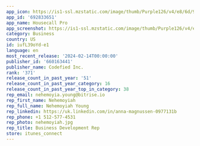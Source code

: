 ```yaml
---
app_icon: https://is1-ssl.mzstatic.com/image/thumb/Purple126/v4/e8/6d/90/e86d90d4-1538-b6cc-34e5-187abb158c2e/AppIcon-0-0-1x_U007emarketing-0-7-0-sRGB-85-220.png/1024x1024bb.png
app_id: '692833651'
app_name: Housecall Pro
app_screenshot: https://is1-ssl.mzstatic.com/image/thumb/Purple126/v4/e0/47/24/e047242b-a688-fb2a-35c2-cb59c4806d69/64ad0aa8-414e-43b4-8377-7f3d3887e7c7_111121-HCP-app_apple-app-store__apple-app-store_screenshot-1242x2688-A_1242x2688.jpg/1242x2688bb.png
category: Business
country: US
id: iufL39oYd-e1
language: en
most_recent_release: '2024-02-14T00:00:00'
publisher_id: '660163441'
publisher_name: Codefied Inc.
rank: '371'
release_count_in_past_year: '51'
release_count_in_past_year_category: 16
release_count_in_past_year_top_in_category: 38
rep_email: nehemoyia.young@bitrise.io
rep_first_name: Nehemoyiah
rep_full_name: Nehemoyiah Young
rep_linkedin: https://uk.linkedin.com/in/anna-magnussen-0977131b
rep_phone: +1 512-577-4531
rep_photo: nehemoyiah.jpg
rep_title: Business Development Rep
store: itunes_connect
---
```

